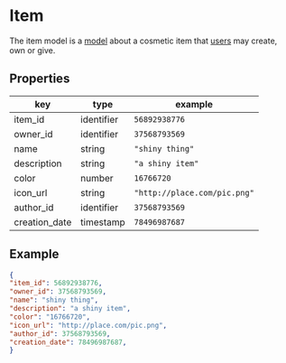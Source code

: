 # Item

The item model is a [model](../models.md) about a cosmetic item that [users](./user.md) may create, own or give.

## Properties
| key           | type       | example                      |
| ------------- | ---------- | ---------------------------- |
| item_id       | identifier | `56892938776`                |
| owner_id      | identifier | `37568793569`                |
| name          | string     | `"shiny thing"`              |
| description   | string     | `"a shiny item"`             |
| color         | number     | `16766720`                   |
| icon_url      | string     | `"http://place.com/pic.png"` |
| author_id     | identifier | `37568793569`                |
| creation_date | timestamp  | `78496987687`                |

## Example
```json
{
"item_id": 56892938776,
"owner_id": 37568793569,
"name": "shiny thing",
"description": "a shiny item",
"color": "16766720",
"icon_url": "http://place.com/pic.png",
"author_id": 37568793569,
"creation_date": 78496987687,
}
```
